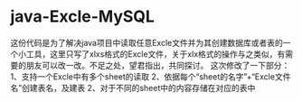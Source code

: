# java-Excle-MySQL
这份代码是为了解决java项目中读取任意Excle文件并为其创建数据库或者表的一个小工具，这里只写了xlxs格式的Excle文件，关于xlx格式的操作与之类似，有需要的朋友可以改一改。不足之处，望君指出，共同探讨。
这次修改了一下部分：
	1、支持一个Excle中有多个sheet的读取
	2、依据每个“sheet的名字”+“Excle文件名”创建表名，及建表
	2、对于不同的sheet中的内容存储在对应的表中
